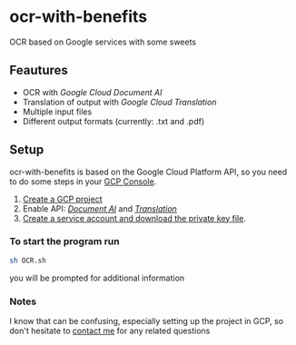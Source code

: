 # ocr-with-benefits
OCR based on Google services with some sweets

## Feautures
* OCR with *Google Cloud Document AI*
* Translation of output with *Google Cloud Translation*
* Multiple input files
* Different output formats (currently: .txt and .pdf)

## Setup
ocr-with-benefits is based on the Google Cloud Platform API, so you need to do some steps in your [GCP Console](https://cloud.google.com/document-ai/docs/setup#gcp-console).
1. [Create a GCP project](https://cloud.google.com/document-ai/docs/setup#project)
2. Enable API: [*Document AI*](https://cloud.google.com/document-ai/docs/setup#api) and [*Translation*](https://cloud.google.com/translate/docs/setup#api)
3. [Create a service account and download the private key file](https://cloud.google.com/document-ai/docs/setup#sa-create). 

### To start the program run
```sh
sh OCR.sh 
```
you will be prompted for additional information

### Notes
I know that can be confusing, especially setting up the project in GCP, so
don't hesitate to [contact me](mailto:baadev15@gmail.com) for any related questions
